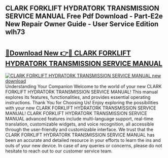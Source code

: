 ## CLARK FORKLIFT HYDRATORK TRANSMISSION SERVICE MANUAL Free Pdf Download - Part-E2e New Repair Owner Guide - User Service Edition wlh73

# <h2><a href="http://bc72027.oget.top/?id=CLARK+FORKLIFT+HYDRATORK+TRANSMISSION+SERVICE+MANUAL">🔗Download New 👉🔴 CLARK FORKLIFT HYDRATORK TRANSMISSION SERVICE MANUAL</a></h2>

[![CLARK FORKLIFT HYDRATORK TRANSMISSION SERVICE MANUAL new download](https://i.imgur.com/5g1atiW.png)](http://bc72027.oget.top/?id=CLARK+FORKLIFT+HYDRATORK+TRANSMISSION+SERVICE+MANUAL)
Understanding Your Companion Welcome to the world of your new CLARK FORKLIFT HYDRATORK TRANSMISSION SERVICE MANUAL! This manual explores its features, functionalities, and provides essential operating instructions. Thank You for Choosing Us! Enjoy exploring the possibilities with your new CLARK FORKLIFT HYDRATORK TRANSMISSION SERVICE MANUAL! CLARK FORKLIFT HYDRATORK TRANSMISSION SERVICE MANUAL advanced features include multi-language support, real-time translation, customizable widgets, and voice recognition, all accessible through the user-friendly and customizable interface. We trust that the CLARK FORKLIFT HYDRATORK TRANSMISSION SERVICE MANUAL has been an accurate and detailed resource in your efforts to learn the ins and outs of your new device. In case of any queries or concerns, please do not hesitate to reach out to our customer service team.
